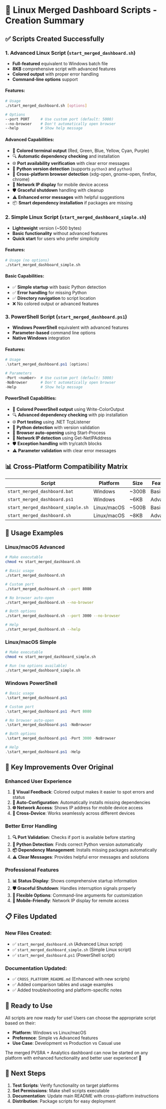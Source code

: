 # 🐧 Linux Merged Dashboard Scripts - Creation Summary

## ✅ **Scripts Created Successfully**

### **1. Advanced Linux Script (`start_merged_dashboard.sh`)**
- **Full-featured** equivalent to Windows batch file
- **8KB** comprehensive script with advanced features
- **Colored output** with proper error handling
- **Command-line options** support

#### **Features:**
```bash
# Usage
./start_merged_dashboard.sh [options]

# Options
--port PORT     # Use custom port (default: 5000)
--no-browser    # Don't automatically open browser
--help          # Show help message
```

#### **Advanced Capabilities:**
- 🎨 **Colored terminal output** (Red, Green, Blue, Yellow, Cyan, Purple)
- 🔍 **Automatic dependency checking** and installation
- 🌐 **Port availability verification** with clear error messages
- 🐍 **Python version detection** (supports `python3` and `python`)
- 🔧 **Cross-platform browser detection** (xdg-open, gnome-open, firefox, chrome)
- 📱 **Network IP display** for mobile device access
- 🛡️ **Graceful shutdown** handling with cleanup
- ⚠️ **Enhanced error messages** with helpful suggestions
- 📦 **Smart dependency installation** if packages are missing

### **2. Simple Linux Script (`start_merged_dashboard_simple.sh`)**
- **Lightweight** version (~500 bytes)
- **Basic functionality** without advanced features
- **Quick start** for users who prefer simplicity

#### **Features:**
```bash
# Usage (no options)
./start_merged_dashboard_simple.sh
```

#### **Basic Capabilities:**
- ✅ **Simple startup** with basic Python detection
- ✅ **Error handling** for missing Python
- ✅ **Directory navigation** to script location
- ❌ No colored output or advanced features

### **3. PowerShell Script (`start_merged_dashboard.ps1`)**
- **Windows PowerShell** equivalent with advanced features
- **Parameter-based** command line options
- **Native Windows** integration

#### **Features:**
```powershell
# Usage
.\start_merged_dashboard.ps1 [options]

# Parameters
-Port <number>  # Use custom port (default: 5000)
-NoBrowser      # Don't automatically open browser
-Help           # Show help message
```

#### **PowerShell Capabilities:**
- 🎨 **Colored PowerShell output** using Write-ColorOutput
- 🔍 **Advanced dependency checking** with pip installation
- 🌐 **Port testing** using .NET TcpListener
- 🐍 **Python detection** with version validation
- 🔧 **Browser auto-opening** using Start-Process
- 📱 **Network IP detection** using Get-NetIPAddress
- 🛡️ **Exception handling** with try/catch blocks
- ⚠️ **Parameter validation** with clear error messages

## 📊 **Cross-Platform Compatibility Matrix**

| Script | Platform | Size | Features | Complexity |
|--------|----------|------|----------|------------|
| `start_merged_dashboard.bat` | Windows | ~300B | Basic | Simple |
| `start_merged_dashboard.ps1` | Windows | ~6KB | Advanced | Medium |
| `start_merged_dashboard_simple.sh` | Linux/macOS | ~500B | Basic | Simple |
| `start_merged_dashboard.sh` | Linux/macOS | ~8KB | Advanced | Complex |

## 🚀 **Usage Examples**

### **Linux/macOS Advanced**
```bash
# Make executable
chmod +x start_merged_dashboard.sh

# Basic usage
./start_merged_dashboard.sh

# Custom port
./start_merged_dashboard.sh --port 8080

# No browser auto-open
./start_merged_dashboard.sh --no-browser

# Both options
./start_merged_dashboard.sh --port 3000 --no-browser

# Help
./start_merged_dashboard.sh --help
```

### **Linux/macOS Simple**
```bash
# Make executable
chmod +x start_merged_dashboard_simple.sh

# Run (no options available)
./start_merged_dashboard_simple.sh
```

### **Windows PowerShell**
```powershell
# Basic usage
.\start_merged_dashboard.ps1

# Custom port
.\start_merged_dashboard.ps1 -Port 8080

# No browser auto-open
.\start_merged_dashboard.ps1 -NoBrowser

# Both options
.\start_merged_dashboard.ps1 -Port 3000 -NoBrowser

# Help
.\start_merged_dashboard.ps1 -Help
```

## 🎯 **Key Improvements Over Original**

### **Enhanced User Experience**
1. **🎨 Visual Feedback**: Colored output makes it easier to spot errors and status
2. **🔧 Auto-Configuration**: Automatically installs missing dependencies
3. **🌐 Network Access**: Shows IP address for mobile device access
4. **📱 Cross-Device**: Works seamlessly across different devices

### **Better Error Handling**
1. **🔍 Port Validation**: Checks if port is available before starting
2. **🐍 Python Detection**: Finds correct Python version automatically
3. **📦 Dependency Management**: Installs missing packages automatically
4. **⚠️ Clear Messages**: Provides helpful error messages and solutions

### **Professional Features**
1. **📊 Status Display**: Shows comprehensive startup information
2. **🛡️ Graceful Shutdown**: Handles interruption signals properly
3. **🔧 Flexible Options**: Command-line arguments for customization
4. **📱 Mobile-Friendly**: Network IP display for remote access

## 📋 **Files Updated**

### **New Files Created:**
- ✅ `start_merged_dashboard.sh` (Advanced Linux script)
- ✅ `start_merged_dashboard_simple.sh` (Simple Linux script)
- ✅ `start_merged_dashboard.ps1` (PowerShell script)

### **Documentation Updated:**
- ✅ `CROSS_PLATFORM_README.md` (Enhanced with new scripts)
- ✅ Added comparison tables and usage examples
- ✅ Added troubleshooting and platform-specific notes

## 🎉 **Ready to Use**

All scripts are now ready for use! Users can choose the appropriate script based on their:

- **Platform**: Windows vs Linux/macOS
- **Preference**: Simple vs Advanced features
- **Use Case**: Development vs Production vs Casual use

The merged PVSRA + Analytics dashboard can now be started on any platform with enhanced functionality and better user experience! 🚀

## 🔧 **Next Steps**

1. **Test Scripts**: Verify functionality on target platforms
2. **Set Permissions**: Make shell scripts executable
3. **Documentation**: Update main README with cross-platform instructions
4. **Distribution**: Package scripts for easy deployment
